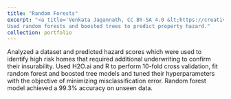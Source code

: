 ```yaml
---
title: "Random Forests"
excerpt: "<a title='Venkata Jagannath, CC BY-SA 4.0 &lt;https://creativecommons.org/licenses/by-sa/4.0&gt;, via Wikimedia Commons' href='https://commons.wikimedia.org/wiki/File:Random_forest_diagram_complete.png'><img width='512' alt='Random forest diagram complete' src='https://upload.wikimedia.org/wikipedia/commons/7/76/Random_forest_diagram_complete.png'></a>
Used random forests and boosted trees to predict property hazard."
collection: portfolio
---
```


Analyzed a dataset and predicted hazard scores which were used to identify high risk homes that required additional
underwriting to confirm their insurability. Used H2O.ai and R to perform 10-fold cross validation, fit random forest and
boosted tree models and tuned their hyperparameters with the objective of minimizing misclassification error. Random
forest model achieved a 99.3% accuracy on unseen data.